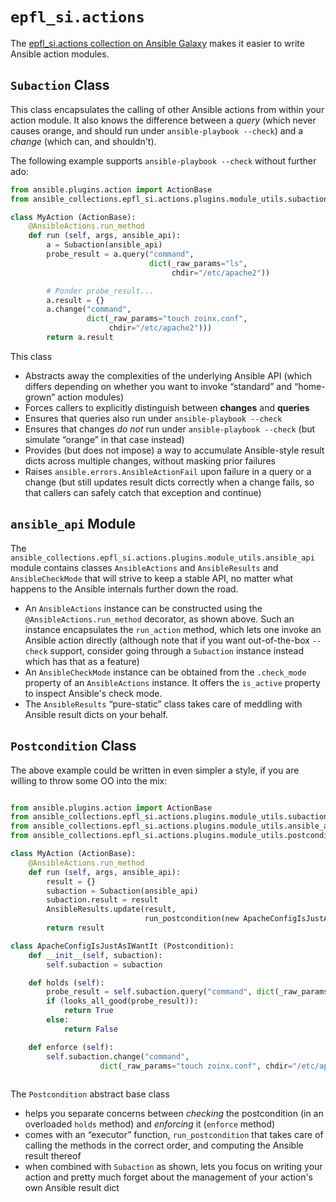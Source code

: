# `epfl_si.actions`

The [epfl_si.actions collection on Ansible
Galaxy](https://galaxy.ansible.com/epfl_si/actions) makes it easier to
write Ansible action modules.

## `Subaction` Class

This class encapsulates the calling of other Ansible actions from within your action module. It also knows the difference between a *query* (which never causes orange, and should run under `ansible-playbook --check`) and a *change* (which can, and shouldn't).

The following example supports `ansible-playbook --check` without further ado:

```python
from ansible.plugins.action import ActionBase
from ansible_collections.epfl_si.actions.plugins.module_utils.subactions import AnsibleActions, Subaction

class MyAction (ActionBase):
    @AnsibleActions.run_method
    def run (self, args, ansible_api):
        a = Subaction(ansible_api)
        probe_result = a.query("command",
                               dict(_raw_params="ls",
                                    chdir="/etc/apache2"))

        # Ponder probe_result...
        a.result = {}
        a.change("command",
                 dict(_raw_params="touch zoinx.conf",
                      chdir="/etc/apache2")))
        return a.result
```

This class

- Abstracts away the complexities of the underlying Ansible API (which differs depending on whether you want to invoke “standard” and “home-grown” action modules)
- Forces callers to explicitly distinguish between **changes** and **queries**
- Ensures that queries also run under `ansible-playbook --check`
- Ensures that changes *do not* run under `ansible-playbook --check` (but simulate “orange” in that case instead)
- Provides (but does not impose) a way to accumulate Ansible-style result dicts across multiple changes, without masking prior failures
- Raises `ansible.errors.AnsibleActionFail` upon failure in a query or a change (but still updates result dicts correctly
when a change fails, so that callers can safely catch that exception and continue)

## `ansible_api` Module

The
`ansible_collections.epfl_si.actions.plugins.module_utils.ansible_api`
module contains classes `AnsibleActions` and `AnsibleResults` and
`AnsibleCheckMode` that will strive to keep a stable API, no matter
what happens to the Ansible internals further down the road.

- An `AnsibleActions` instance can be constructed using the `@AnsibleActions.run_method` decorator, as shown above. Such an instance encapsulates the `run_action` method, which lets one invoke an Ansible action directly (although note that if you want out-of-the-box `--check` support, consider going through a `Subaction` instance instead which has that as a feature)
- An `AnsibleCheckMode` instance can be obtained from the `.check_mode` property of an `AnsibleActions` instance. It offers the `is_active` property to inspect Ansible's check mode.
- The `AnsibleResults` “pure-static” class takes care of meddling with Ansible result dicts on your behalf.

## `Postcondition` Class

The above example could be written in even simpler a style, if you are
willing to throw some OO into the mix:

```python

from ansible.plugins.action import ActionBase
from ansible_collections.epfl_si.actions.plugins.module_utils.subactions import Subaction
from ansible_collections.epfl_si.actions.plugins.module_utils.ansible_api import AnsibleActions, AnsibleResults
from ansible_collections.epfl_si.actions.plugins.module_utils.postconditions import run_postcondition, Postcondition

class MyAction (ActionBase):
    @AnsibleActions.run_method
    def run (self, args, ansible_api):
        result = {}
        subaction = Subaction(ansible_api)
        subaction.result = result
        AnsibleResults.update(result,
                              run_postcondition(new ApacheConfigIsJustAsIWantIt(subaction)))
        return result

class ApacheConfigIsJustAsIWantIt (Postcondition):
    def __init__(self, subaction):
        self.subaction = subaction

    def holds (self):
        probe_result = self.subaction.query("command", dict(_raw_params="ls", chdir="/etc/apache2"))
        if (looks_all_good(probe_result)):
            return True
        else:
            return False

    def enforce (self):
        self.subaction.change("command",
                    dict(_raw_params="touch zoinx.conf", chdir="/etc/apache2"))
        
```

The `Postcondition` abstract base class

- helps you separate concerns between *checking* the postcondition (in an overloaded `holds` method) and *enforcing* it (`enforce` method)
- comes with an “executor” function, `run_postcondition` that takes care of calling the methods in the correct order, and computing the Ansible result thereof
- when combined with `Subaction` as shown, lets you focus on writing your action and pretty much forget about the management of your action's own Ansible result dict
